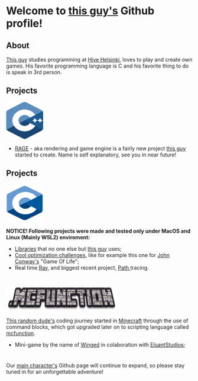 # Welcome to <a href="https://github.com/Alforofous" target="_blank">this guy's</a> Github profile!

## About
<a href="https://github.com/Alforofous" target="_blank">This guy</a> studies programming at <a href="https://www.hive.fi/en/" target="_blank">Hive Helsinki</a>, loves to play and create own games. His favorite programming language is C and his favorite thing to do is speak in 3rd person.

## Projects
<img src="cpp.svg" width="100" height="100"></img>

  - <a href="https://github.com/Alforofous/RAGE" target="_blank"> RAGE</a> - aka rendering and game engine is a fairly new project <a href="https://github.com/Alforofous" target="_blank">this guy</a> started to create. Name is self explanatory, see you in near future!

## Projects
<img src="c.svg" width="100" height="100"></img>

**__NOTICE! Following projects were made and tested only under MacOS and Linux (Mainly WSL2) enviroment:__**

  - <a href="https://github.com/Alforofous/dm_bdf_render" target="_blank"> Libraries</a> that no one else but <a href="https://github.com/Alforofous" target="_blank">this guy</a> uses;
  - <a href="https://github.com/Alforofous/game_of_life" target="_blank">Cool optimization challenges</a>, like for example this one for <a href="https://en.wikipedia.org/wiki/Conway%27s_Game_of_Life" target="_blank">John Conway's</a> "Game Of Life";
  - Real time <a href="https://github.com/Alforofous/RTv1.git" target="_blank">Ray</a>, and biggest recent project, <a href="https://github.com/NikoGardziella/RayTracer" target="_blank">Path </a>tracing.

# 
<img src="mcfunction.png" width="300" height="70"></img>

<a href="https://github.com/Alforofous" target="_blank">This random dude's</a> coding journey started in <a href="https://minecraft.net" target="_blank">Minecraft</a> through the use of command blocks, which got upgraded later on to scripting language called <a href="https://minecraft.fandom.com/wiki/Function_(Java_Edition)" target="_blank">mcfunction</a>.

  - Mini-game by the name of <a href="https://github.com/Eluant/Winged.git" target="_blank">Winged</a> in colaboration with <a href="https://eluantstudios.com" target="_blank">EluantStudios</a>;
# 

Our <a href="https://github.com/Alforofous" target="_blank">main character's</a> Github page will continue to expand, so please stay tuned in for an unforgettable adventure!
